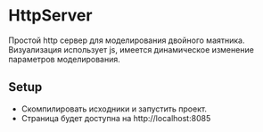# HttpServer
Простой http сервер для моделирования двойного маятника. Визуализация использует js, имеется динамическое изменение параметров 
моделирования. 

## Setup
- Скомпилировать исходники и запустить проект.
- Страница будет доступна на http://localhost:8085


